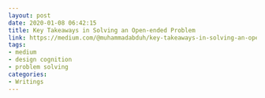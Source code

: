 ```yaml
---
layout: post
date: 2020-01-08 06:42:15
title: Key Takeaways in Solving an Open-ended Problem
link: https://medium.com/@muhammadabduh/key-takeaways-in-solving-an-open-ended-problem-118eeffe1810
tags: 
- medium
- design cognition
- problem solving
categories:
- Writings
---
```

